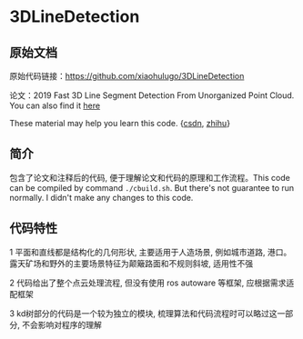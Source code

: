 # 3DLineDetection

## 原始文档

原始代码链接：https://github.com/xiaohulugo/3DLineDetection

论文：2019 Fast 3D Line Segment Detection From Unorganized Point Cloud. You can also find it [here](https://github.com/blue-stone-j/papers/blob/main/2019%20Fast%203D%20Line%20Segment%20Detection%20From%20Unorganized%20Point%20Cloud.pdf)

These material may help you learn this code. {[csdn](https://blog.csdn.net/m0_37957160/article/details/106823271), [zhihu](https://zhuanlan.zhihu.com/p/353878655)}

## 简介

包含了论文和注释后的代码, 便于理解论文和代码的原理和工作流程。This code can be compiled by command `./cbuild.sh`. But there's not guarantee to run normally. I didn't make any changes to this code.

## 代码特性

1 平面和直线都是结构化的几何形状, 主要适用于人造场景, 例如城市道路, 港口。 露天矿场和野外的主要场景特征为颠簸路面和不规则斜坡, 适用性不强

2 代码给出了整个点云处理流程, 但没有使用 ros autoware 等框架, 应根据需求适配框架

3 kd树部分的代码是一个较为独立的模块, 梳理算法和代码流程时可以略过这一部分, 不会影响对程序的理解
